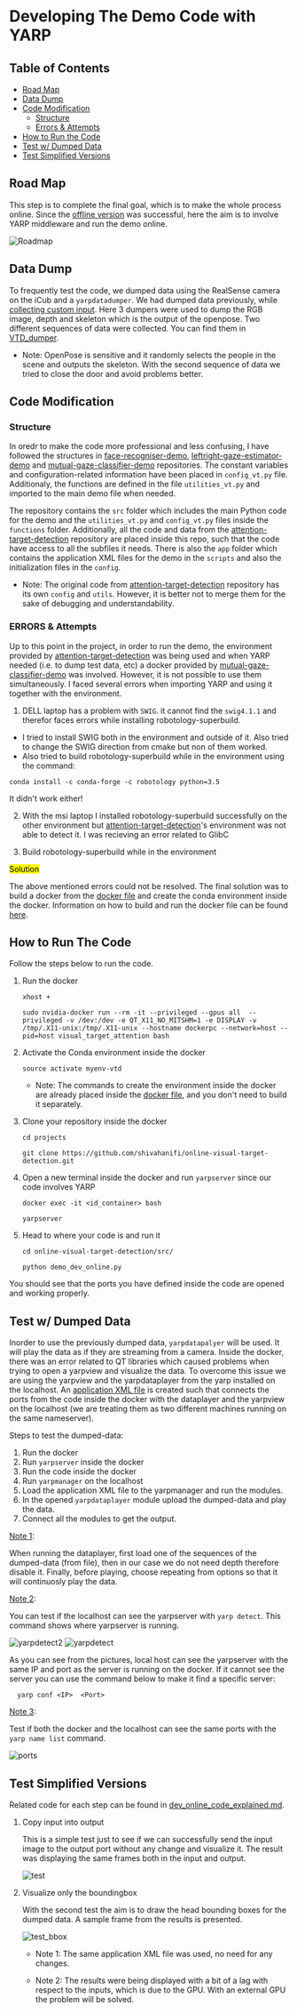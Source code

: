 # Developing The Demo Code with YARP
## Table of Contents
  - [Road Map](#road-map)
  - [Data Dump](#data-dump)
  - [Code Modification](#code-modification)
    - [Structure](#structure)
    - [Errors & Attempts](#errors--attempts)
  - [How to Run the Code](#how-to-run-the-code)
  - [Test w/ Dumped Data](#test-w-dumped-data)
  - [Test Simplified Versions](#test-simplified-versions)
  

## Road Map
This step is to complete the final goal, which is to make the whole process online. Since the [offline version](https://github.com/shivahanifi/visual-targets/tree/main/Demo/VT_Demo_Dev_Offline) was successful, here the aim is to involve YARP middleware and run the demo online. 

![Roadmap](Img/roadmap.jpg)

## Data Dump
To frequently test the code, we dumped data using the RealSense camera on the iCub and a `yarpdatadumper`. We had dumped data previously, while [collecting custom input](https://github.com/shivahanifi/visual-targets/tree/main/Demo/VT_Demo_CustomInput/VT_CI_Collection). Here 3 dumpers were used to dump the RGB image, depth and skeleton which is the output of the openpose. Two different sequences of data were collected. You can find them in [VTD_dumper]().

- Note: OpenPose is sensitive and it randomly selects the people in the scene and outputs the skeleton. With the second sequence of data we tried to close the door and avoid problems better.

## Code Modification
### Structure
In oredr to make the code more professional and less confusing, I have followed the structures in [face-recogniser-demo](https://github.com/MariaLombardi/face-recogniser-demo), [leftright-gaze-estimator-demo](https://github.com/MariaLombardi/leftright-gaze-estimator-demo) and [mutual-gaze-classifier-demo](https://github.com/MariaLombardi/mutual-gaze-classifier-demo) repositories.  The constant variables and configuration-related information have been placed in `config_vt.py` file. Additionaly, the functions are defined in the file `utilities_vt.py` and imported to the main demo file when needed. 

The repository contains the `src` folder which includes the main Python code for the demo and the `utilities_vt.py` and `config_vt.py` files inside the `functions` folder. Additionally, all the code and data from the [attention-target-detection](https://github.com/ejcgt/attention-target-detection) repository are placed inside this repo, such that the code have access to all the subfiles it needs. There is also the `app` folder which contains the application XML files for the demo in the  `scripts` and also the initialization files in the `config`. 

- Note: The original code from [attention-target-detection](https://github.com/ejcgt/attention-target-detection) repository has its own `config` and `utils`. However, it is better not to merge them for the sake of debugging and understandability.
  

### ERRORS & Attempts

Up to this point in the project, in order to run the demo, the environment provided by [attention-target-detection](https://github.com/ejcgt/attention-target-detection) was being used and when YARP needed (i.e. to dump test data, etc) a docker provided by [mutual-gaze-classifier-demo](https://github.com/MariaLombardi/mutual-gaze-classifier-demo/tree/main/app/demo_docker) was involved. However, it is not possible to use them simultaneously. I faced several errors when importing YARP and using it together with the environment. 

1. DELL laptop has a problem with `SWIG`. it cannot find the `swig4.1.1` and therefor faces errors while installing robotology-superbuild.

  - I tried to install SWIG both in the environment and outside of it. Also tried to change the SWIG direction from cmake but non of them worked. 
  - Also tried to build robotology-superbuild while in the environment using the command:
   ```
   conda install -c conda-forge -c robotology python=3.5
   ``` 
  It didn't work either!

2. With the msi laptop I installed robotology-superbuild successfully on the other environment but [attention-target-detection](https://github.com/ejcgt/attention-target-detection)'s environment was not able to detect it. I was recieving an error related to GlibC

3. Build robotology-superbuild while in the environment

<mark>Solution</mark>

The above mentioned errors could not be resolved. The final solution was to build a docker from the [docker file](https://github.com/shivahanifi/online-visual-target-detection/tree/main/demo_docker) and create the conda environment inside the docker. Information on how to build and run the docker file can be found [here](https://github.com/shivahanifi/online-visual-target-detection/blob/main/demo_docker/README.md).

## How to Run The Code
Follow the steps below to run the code.

1. Run the docker
    ```
    xhost +

    sudo nvidia-docker run --rm -it --privileged --gpus all  --privileged -v /dev:/dev -e QT_X11_NO_MITSHM=1 -e DISPLAY -v /tmp/.X11-unix:/tmp/.X11-unix --hostname dockerpc --network=host --pid=host visual_target_attention bash
    ```
2. Activate the Conda environment inside the docker
    ```
    source activate myenv-vtd
    ```
    - Note: The commands to create the environment inside the docker are already placed inside the [docker file](https://github.com/shivahanifi/online-visual-target-detection/blob/main/demo_docker/Dockerfile), and you don't need to build it separately.

3. Clone your repository inside the docker
    ```
    cd projects

    git clone https://github.com/shivahanifi/online-visual-target-detection.git
    ```

4. Open a new terminal inside the docker and run `yarpserver` since our code involves YARP
    ```
    docker exec -it <id_container> bash

    yarpserver
    ```

5. Head to where your code is and run it
    ```
    cd online-visual-target-detection/src/

    python demo_dev_online.py
    ```
You should see that the ports you have defined inside the code are opened and working properly.

## Test w/ Dumped Data
Inorder to use the previously dumped data, `yarpdatapalyer` will be used. It will play the data as if they are streaming from a camera. Inside the docker, there was an error related to QT libraries which caused problems when trying to open a yarpview and visualize the data. To overcome this issue we are using the yarpview and the yarpdataplayer from the yarp installed on the localhost. An [application XML file](https://github.com/shivahanifi/online-visual-target-detection/blob/main/app/scripts/vtd_app.xml) is created such that connects the ports from the code inside the docker with the dataplayer and the yarpview on the localhost (we are treating them as two different machines running on the same nameserver).

Steps to test the dumped-data:
1. Run the docker
2. Run `yarpserver` inside the docker
3. Run the code inside the docker
4. Run `yarpmanager` on the localhost
5. Load the application XML file to the yarpmanager and run the modules. 
6. In the opened `yarpdataplayer` module upload the dumped-data and play the data.
7. Connect all the modules to get the output.

<ins>Note 1</ins>: 

When running the dataplayer, first load one of the sequences of the dumped-data (from file), then in our case we do not need depth therefore disable it. Finally, before playing, choose repeating from options so that it will continuosly play the data.

<ins>Note 2</ins>: 

You can test if the localhost can see the yarpserver with `yarp detect`. This command shows where yarpserver is running.

![yarpdetect2](Img/yarpdetect2.png)
![yarpdetect](Img/yarpdetect.png)

  As you can see from the pictures, local host can see the yarpserver with the same IP and port as the server is running on the docker. If it cannot see the server you can use the command below to make it find a specific server:

  ```
    yarp conf <IP>  <Port>
  ```

<ins>Note 3</ins>: 

Test if both the docker and the localhost can see the same ports with the `yarp name list` command.

![ports](Img/ports.png)

## Test Simplified Versions
Related code for each step can be found in [dev_online_code_explained.md](https://github.com/shivahanifi/online-visual-target-detection/blob/main/src/dev_online_code_explained.md).
1. Copy input into output

    This is a simple test just to see if we can successfully send the input image to the output port without any change and visualize it. The result was displaying the same frames both in the input and output.
      
      ![test](Img/test.png)

2. Visualize only the boundingbox

    With the second test the aim is to draw the head bounding boxes for the dumped data.
   A sample frame from the results is presented.

      ![test_bbox](Img/test_bbox.png)

    - Note 1: The same application XML file was used, no need for any changes.

    - Note 2: The results were being displayed with a bit of a lag with respect to the inputs, which is due to the GPU. With an external GPU the problem will be solved.
